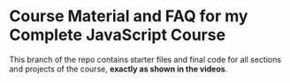 # Course Material and FAQ for my Complete JavaScript Course

This branch of the repo contains starter files and final code for all sections and projects of the course, **exactly as shown in the videos**.